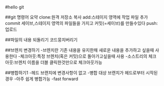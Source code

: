 #hello git

##git 명령어 요약
clone:원격 저장소 복사
add:스테이지 영역에 작업 파일 추가
commit 세이브,스테이지 영역의 파일들을 가지고 커밋(=세이브)를 만들수있다
push:업로드




##파일의 내용 되돌리기
코드뭉치버리기

##브렌치 변경하기
-브렌치란 기존 내용을 유지한채 새로운 내용을 추가하고 싶을때 사용한다
-체크아웃:특정 브렌치(혹은 커밋)으로 돌아가고싶을때 사용
-소스트리의 체크아웃:브렌치 이름을 더블 클릭한것만으로 체크아웃가능

##병합하기1
-헤드 브랜치에 변경사항이 없고
-병합 대상 브랜치가 헤드로부터 시작된경우
-아주 쉽게 병합가능 -fast forward
